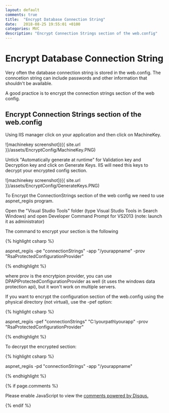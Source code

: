 ```yaml
---
layout: default
comments: true
title:  "Encrypt Database Connection String"
date:   2018-08-25 19:55:01 +0100
categories: MVC
description: "Encrypt Connection Strings section of the web.config"
---
```

# [](#header-1) Encrypt Database Connection String

Very often the database connection string is stored in the web.config. The conncetion string can include passwords and other information that shouldn't be available.

A good practice is to encrypt the connection strings section of the web config.

## [](#header-3) Encrypt Connection Strings section of the web.config

Using IIS manager click on your application and then click on MachineKey.

![machinekey screenshot]({{ site.url }}/assets/EncryptConfig/MachineKey.PNG)

Untick "Automatically generate at runtime" for Validation key and Decryption key and click on Generate Keys. IIS will need this keys to decrypt your encrypted config section.

![machinekey screenshot]({{ site.url }}/assets/EncryptConfig/GenerateKeys.PNG)

To Encrypt the ConnectionStrings section of the web config we need to use aspnet_regiis program. 

Open the "Visual Studio Tools" folder (type Visual Studio Tools in Search Windows) and open Developer Command Prompt for VS2013 (note: launch it as administrator)

 The command to encrypt your section is the following

{% highlight csharp %}

aspnet_regiis -pe "connectionStrings" -app "/yourappname" -prov "RsaProtectedConfigurationProvider"

{% endhighlight %}

where prov is the encrytpion provider, you can use DPAPIProtectedConfigurationProvider as well (it uses the windows data protection api), but it won't work on multiple servers.

If you want to encrypt the configuration section of the web.config using the physical directory (not virtual), use the -pef option:  

{% highlight csharp %}

aspnet_regiis -pef "connectionStrings" "C:\yourpath\yourapp" -prov "RsaProtectedConfigurationProvider"

{% endhighlight %}

To decrypt the encrypted section:

{% highlight csharp %}

aspnet_regiis -pd "connectionStrings" -app "/yourappname"

{% endhighlight %}


{% if page.comments %}

<div id="disqus_thread"></div>
<script>

/**
*  RECOMMENDED CONFIGURATION VARIABLES: EDIT AND UNCOMMENT THE SECTION BELOW TO INSERT DYNAMIC VALUES FROM YOUR PLATFORM OR CMS.
*  LEARN WHY DEFINING THESE VARIABLES IS IMPORTANT: https://disqus.com/admin/universalcode/#configuration-variables*/

var disqus_config = function () {
this.page.url = 'https://maciti.github.io/mvc/2018/08/25/Encrypt-Database-Connection-String.html';  // Replace PAGE_URL with your page's canonical URL variable
this.page.identifier = '2018-07-25-Encrypt-Database-Connection-String'; // Replace PAGE_IDENTIFIER with your page's unique identifier variable
};

(function() { // DON'T EDIT BELOW THIS LINE
var d = document, s = d.createElement('script');
s.src = 'https://maciti-github-io.disqus.com/embed.js';
s.setAttribute('data-timestamp', +new Date());
(d.head || d.body).appendChild(s);
})();
</script>
<noscript>Please enable JavaScript to view the <a href="https://disqus.com/?ref_noscript">comments powered by Disqus.</a></noscript>
  
{% endif %}

